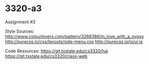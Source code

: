 # 3320-a3
Assignment #3

Style Sources:
http://www.colourlovers.com/pattern/3268386/in_love_with_a_gypsy
http://purecss.io/css/layouts/side-menu.css
http://purecss.io/js/ui.js 

Code Resources:
https://git.txstate.edu/cs3320/hai
https://git.txstate.edu/cs3320/class-web